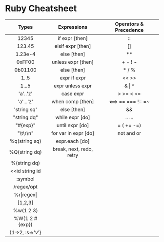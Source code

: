 # Ruby Cheatsheet

|    **Types**    	|      **Expressions**     	| **Operators & Precedence** 	|
|:---------------:	|:------------------------:	|:--------------------------:	|
|      12345      	|      if expr [then]      	|             ::             	|
|      123.45     	|     elsif expr [then]    	|             []             	|
|     1.23e-4     	|        else [then]       	|             **             	|
|      0xFF00     	|    unless expr [then]    	|           + - ! ~          	|
|     0b01100     	|        else [then]       	|            * / %           	|
|       1..5      	|       expr if expr       	|            << >>           	|
|      1...5      	|     expr unless expr     	|           & \| ^           	|
|     'a'..'z'    	|         case expr        	|          > >= < <=         	|
|    'a'...'z'    	|     when comp [then]     	|      <==> == === != =~     	|
|   'string sq'   	|        else [then]       	|             &&             	|
|   "string dq"   	|      while expr [do]     	|           .. ...           	|
|     "#{exp}"    	|      until expr [do]     	|         = ( += -=)         	|
|     "\t\r\n"    	|   for var in expr [do]   	|         not and or         	|
|  %q(string sq)  	|      expr.each [do]      	|                            	|
|  %Q(string dq)  	| break, next, redo, retry 	|                            	|
|   %(string dq)  	|                          	|                            	|
|  <<id string id 	|                          	|                            	|
|     :symbol     	|                          	|                            	|
|    /regex/opt   	|                          	|                            	|
|   %r\|regex\|   	|                          	|                            	|
|     [1,2,3]     	|                          	|                            	|
|    %w(1 2 3)    	|                          	|                            	|
|  %W(1 2 #{exp}) 	|                          	|                            	|
| {1=>2, :s=>'v'} 	|                          	|                            	|
